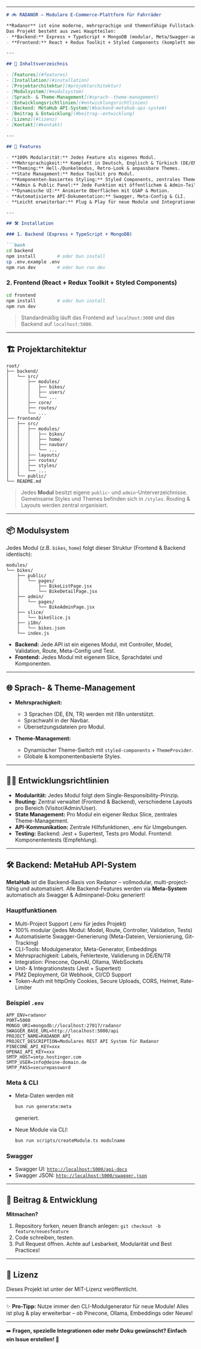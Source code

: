 
---

````markdown
# 🚲 RADANOR – Modulare E-Commerce-Plattform für Fahrräder

**Radanor** ist eine moderne, mehrsprachige und themenfähige Fullstack-E-Commerce-Plattform für Fahrräder.  
Das Projekt besteht aus zwei Hauptteilen:  
- **Backend:** Express + TypeScript + MongoDB (modular, Meta/Swagger-automatisiert)
- **Frontend:** React + Redux Toolkit + Styled Components (komplett modular & themenfähig)

---

## 🔗 Inhaltsverzeichnis

- [Features](#features)
- [Installation](#installation)
- [Projektarchitektur](#projektarchitektur)
- [Modulsystem](#modulsystem)
- [Sprach- & Theme-Management](#sprach--theme-management)
- [Entwicklungsrichtlinien](#entwicklungsrichtlinien)
- [Backend: MetaHub API-System](#backend-metahub-api-system)
- [Beitrag & Entwicklung](#beitrag--entwicklung)
- [Lizenz](#lizenz)
- [Kontakt](#kontakt)

---

## 🚀 Features

- **100% Modularität:** Jedes Feature als eigenes Modul.
- **Mehrsprachigkeit:** Komplett in Deutsch, Englisch & Türkisch (DE/EN/TR).
- **Theming:** Hell-/Dunkelmodus, Retro-Look & anpassbare Themes.
- **State Management:** Redux Toolkit pro Modul.
- **Komponenten-basiertes Styling:** Styled Components, zentrales Theme.
- **Admin & Public Panel:** Jede Funktion mit öffentlichem & Admin-Teil.
- **Dynamische UI:** Animierte Oberflächen mit GSAP & Motion.
- **Automatisierte API-Dokumentation:** Swagger, Meta-Config & CLI.
- **Leicht erweiterbar:** Plug & Play für neue Module und Integrationen.

---

## 🛠️ Installation

### 1. Backend (Express + TypeScript + MongoDB)

```bash
cd backend
npm install        # oder bun install
cp .env.example .env
npm run dev        # oder bun run dev
````

### 2. Frontend (React + Redux Toolkit + Styled Components)

```bash
cd frontend
npm install        # oder bun install
npm run dev
```

> Standardmäßig läuft das Frontend auf `localhost:3000` und das Backend auf `localhost:5000`.

---

## 🏗️ Projektarchitektur

```
root/
├── backend/
│   └── src/
│       ├── modules/
│       │   ├── bikes/
│       │   ├── users/
│       │   └── ...
│       ├── core/
│       ├── routes/
│       └── ...
├── frontend/
│   ├── src/
│   │   ├── modules/
│   │   │   ├── bikes/
│   │   │   ├── home/
│   │   │   ├── navbar/
│   │   │   └── ...
│   │   ├── layouts/
│   │   ├── routes/
│   │   ├── styles/
│   │   └── ...
│   └── public/
└── README.md
```

> Jedes **Modul** besitzt eigene `public`- und `admin`-Unterverzeichnisse.
> Gemeinsame Styles und Themes befinden sich in `/styles`.
> Routing & Layouts werden zentral organisiert.

---

## 📦 Modulsystem

Jedes Modul (z.B. `bikes`, `home`) folgt dieser Struktur (Frontend & Backend identisch):

```
modules/
└── bikes/
    ├── public/
    │   └── pages/
    │       ├── BikeListPage.jsx
    │       └── BikeDetailPage.jsx
    ├── admin/
    │   └── pages/
    │       └── BikeAdminPage.jsx
    ├── slice/
    │   └── bikeSlice.js
    ├── i18n/
    │   └── bikes.json
    └── index.js
```

* **Backend:**
  Jede API ist ein eigenes Modul, mit Controller, Model, Validation, Route, Meta-Config und Test.
* **Frontend:**
  Jedes Modul mit eigenem Slice, Sprachdatei und Komponenten.

---

## 🌐 Sprach- & Theme-Management

* **Mehrsprachigkeit:**

  * 3 Sprachen (DE, EN, TR) werden mit i18n unterstützt.
  * Sprachwahl in der Navbar.
  * Übersetzungsdateien pro Modul.
* **Theme-Management:**

  * Dynamischer Theme-Switch mit `styled-components` + `ThemeProvider`.
  * Globale & komponentenbasierte Styles.

---

## 🧑‍💻 Entwicklungsrichtlinien

* **Modularität:**
  Jedes Modul folgt dem Single-Responsibility-Prinzip.
* **Routing:**
  Zentral verwaltet (Frontend & Backend), verschiedene Layouts pro Bereich (Visitor/Admin/User).
* **State Management:**
  Pro Modul ein eigener Redux Slice, zentrales Theme-Management.
* **API-Kommunikation:**
  Zentrale Hilfsfunktionen, .env für Umgebungen.
* **Testing:**
  Backend: Jest + Supertest, Tests pro Modul.
  Frontend: Komponententests (Empfehlung).

---

## 🛠️ Backend: MetaHub API-System

**MetaHub** ist die Backend-Basis von Radanor – vollmodular, multi-project-fähig und automatisiert.
Alle Backend-Features werden via **Meta-System** automatisch als Swagger & Adminpanel-Doku generiert!

### Hauptfunktionen

* Multi-Project Support (.env für jedes Projekt)
* 100% modular (jedes Modul: Model, Route, Controller, Validation, Tests)
* Automatisierte Swagger-Generierung (Meta-Dateien, Versionierung, Git-Tracking)
* CLI-Tools: Modulgenerator, Meta-Generator, Embeddings
* Mehrsprachigkeit: Labels, Fehlertexte, Validierung in DE/EN/TR
* Integration: Pinecone, OpenAI, Ollama, WebSockets
* Unit- & Integrationstests (Jest + Supertest)
* PM2 Deployment, Git Webhook, CI/CD Support
* Token-Auth mit httpOnly Cookies, Secure Uploads, CORS, Helmet, Rate-Limiter

### Beispiel `.env`

```dotenv
APP_ENV=radanor
PORT=5000
MONGO_URI=mongodb://localhost:27017/radanor
SWAGGER_BASE_URL=http://localhost:5000/api
PROJECT_NAME=RADANOR API
PROJECT_DESCRIPTION=Modulares REST API System für Radanor
PINECONE_API_KEY=xxx
OPENAI_API_KEY=xxx
SMTP_HOST=smtp.hostinger.com
SMTP_USER=info@deine-domain.de
SMTP_PASS=securepassword
```

### Meta & CLI

* Meta-Daten werden mit

  ```bash
  bun run generate:meta
  ```

  generiert.
* Neue Module via CLI:

  ```bash
  bun run scripts/createModule.ts modulname
  ```

### Swagger

* Swagger UI: [`http://localhost:5000/api-docs`](http://localhost:5000/api-docs)
* Swagger JSON: [`http://localhost:5000/swagger.json`](http://localhost:5000/swagger.json)

---

## 🤝 Beitrag & Entwicklung

**Mitmachen?**

1. Repository forken, neuen Branch anlegen:
   `git checkout -b feature/neuesfeature`
2. Code schreiben, testen.
3. Pull Request öffnen.
   Achte auf Lesbarkeit, Modularität und Best Practices!

---

## 📄 Lizenz

Dieses Projekt ist unter der MIT-Lizenz veröffentlicht.

---

✨ **Pro-Tipp:**
Nutze immer den CLI-Modulgenerator für neue Module!
Alles ist plug & play erweiterbar – ob Pinecone, Ollama, Embeddings oder Neues!

---

➡️ **Fragen, spezielle Integrationen oder mehr Doku gewünscht?
Einfach ein Issue erstellen! 🚀**

```

